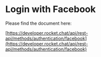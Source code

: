 # Login with Facebook

Please find the document here: 

[https://developer.rocket.chat/api/rest-api/methods/authentication/facebook](https://developer.rocket.chat/api/rest-api/methods/authentication/facebook)

